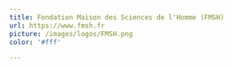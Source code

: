 ```yaml
---
title: Fondation Maison des Sciences de l'Homme (FMSH)
url: https://www.fmsh.fr
picture: /images/logos/FMSH.png
color: '#fff'

---
```


